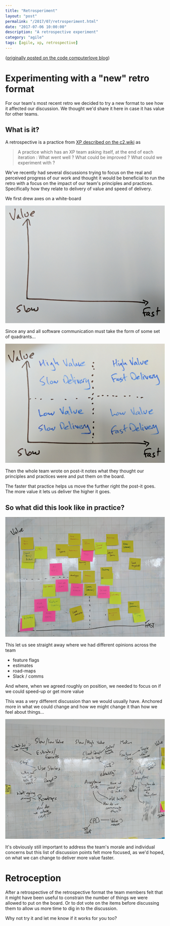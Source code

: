 ```yaml
---
title: "Retrosperiment" 
layout: "post" 
permalink: "/2017/07/retrosperiment.html" 
date: "2017-07-06 10:00:00"
description: "A retrospective experiment"
category: "agile"
tags: [agile, xp, retrospective]
---
```


([originally posted on the code computerlove blog](https://lean.codecomputerlove.com/a-retrosperiment/))

# Experimenting with a "new" retro format

For our team's most recent retro we decided to try a new format to see how it affected our discussion. We thought we'd share it here in case it has value for other teams.

## What is it?

A retrospective is a practice from [XP described on the c2.wiki](http://wiki.c2.com/?IterationRetrospective) as

> A practice which has an XP team asking itself, at the end of each iteration : What went well ? 
What could be improved ? 
What could we experiment with ?

We've recently had several discussions trying to focus on the real and perceived progress of our work and thought it would be beneficial to run the retro with a focus on the impact of our team's principles and practices. Specifically how they relate to delivery of value and speed of delivery.

<!--more-->

We first drew axes on a white-board

![The axes of the retro graph](/images/the-graph.png)

Since any and all software communication must take the form of some set of quadrants... 

![the quadrants this describes](/images/the-quadrants.png)

Then the whole team wrote on post-it notes what they thought our principles and practices were and put them on the board. 

The faster that practice helps us move the further right the post-it goes. The more value it lets us deliver the higher it goes.

## So what did this look like in practice?

![the post-its](/images/the-chart-1.png)

This let us see straight away where we had different opinions across the team

 * feature flags
 * estimates
 * road-maps
 * Slack / comms

And where, when we agreed roughly on position, we needed to focus on if we could speed-up or get more value

This was a very different discussion than we would usually have. Anchored more in what we could change and how we might change it than how we feel about things...

![the discussion](/images/the-discussion.png)

It's obviously still important to address the team's morale and individual concerns but this list of discussion points felt more focused, as we'd hoped, on what we can change to deliver more value faster.

# Retroception

After a retrospective of the retrospective format the team members felt that it might have been useful to constrain the number of things we were allowed to put on the board. Or to dot vote on the items before discussing them to allow us more time to dig in to the discussion.

Why not try it and let me know if it works for you too?